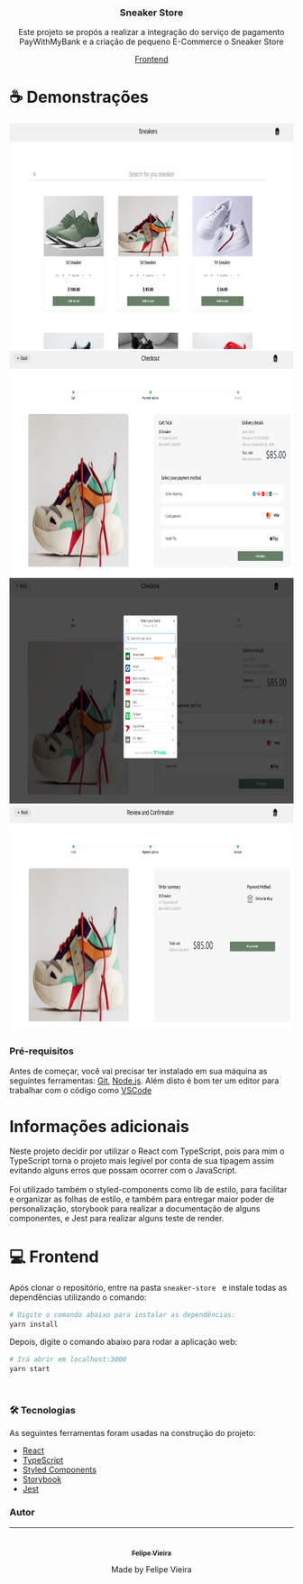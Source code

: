<h3 align="center">
  Sneaker Store
</h3>

<p align="center">Este projeto se propós a realizar a integração do serviço de pagamento PayWithMyBank e a criação de pequeno E-Commerce o Sneaker Store</p>

<p align="center">
  <a href="#computer-frontend">Frontend</a>
</p>

# :coffee: Demonstrações

<div>
  <p align="center">
    <img src="./.github/assets/catalog.png" height="400">
    <img src="./.github/assets/cart.png" height="400">
    <img src="./.github/assets/paywithmybank.png" height="400">
    <img src="./.github/assets/confirmation.png" height="400">
  </p>
</div>

### Pré-requisitos

Antes de começar, você vai precisar ter instalado em sua máquina as seguintes ferramentas:
[Git](https://git-scm.com), [Node.js](https://nodejs.org/en/).
Além disto é bom ter um editor para trabalhar com o código como [VSCode](https://code.visualstudio.com/)

# Informações adicionais

Neste projeto decidir por utilizar o React com TypeScript, pois para mim o TypeScript torna o projeto mais legível por conta de sua tipagem assim evitando alguns erros que possam ocorrer com o JavaScript. <br/><br/>
Foi utilizado também o styled-components como lib de estilo, para facilitar e organizar as folhas de estilo, e também para entregar maior poder de personalização, storybook para realizar a documentação de alguns componentes, e Jest para realizar alguns teste de render.

# :computer: Frontend

Após clonar o repositório, entre na pasta `sneaker-store ` e instale todas as dependências utilizando o comando:

```bash
# Digite o comando abaixo para instalar as dependências:
yarn install
```

Depois, digite o comando abaixo para rodar a aplicação web:

```bash
# Irá abrir em localhost:3000
yarn start
```

<br>

### 🛠 Tecnologias

As seguintes ferramentas foram usadas na construção do projeto:

- [React](https://pt-br.reactjs.org/)
- [TypeScript](https://www.typescriptlang.org/)
- [Styled Components](https://styled-components.com/)
- [Storybook](https://storybook.js.org/)
- [Jest](https://jestjs.io/)

### Autor

---

<div align="center">
<a href="https://2lipe.netlify.app/" target="_blank">
 <img style="border-radius: 50%" src="https://avatars.githubusercontent.com/u/60102071?s=400&u=0ca749fcb9a2c7858c55c6f816cfb2e5c34f78a6&v=4" width="100px;" alt=""/>
 <br />
 <sub><b>Felipe Vieira</b></sub></a> <a href="https://2lipe.netlify.app/" target="_blank" title="Felipe Vieira"></a>

Made by Felipe Vieira

</div>
